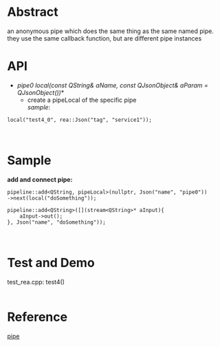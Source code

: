 # Abstract
an anonymous pipe which does the same thing as the same named pipe. they use the same callback function, but are different pipe instances

# API
* **pipe0* local(const QString& aName, const QJsonObject& aParam = QJsonObject())**  
    - create a pipeLocal of the specific pipe  
_sample_:  
```
local("test4_0", rea::Json("tag", "service1"));
```  
</br>

# Sample
**add and connect pipe:**  
```
pipeline::add<QString, pipeLocal>(nullptr, Json("name", "pipe0"))
->next(local("doSomething"));

pipeline::add<QString>([](stream<QString>* aInput){
    aInput->out();
}, Json("name", "doSomething"));
```  
</br>

# Test and Demo
test_rea.cpp: test4()  
</br>

# Reference
[pipe](pipe.md)